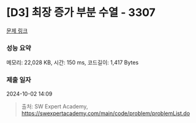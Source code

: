 # [D3] 최장 증가 부분 수열 - 3307 

[문제 링크](https://swexpertacademy.com/main/code/problem/problemDetail.do?contestProbId=AWBOKg-a6l0DFAWr) 

### 성능 요약

메모리: 22,028 KB, 시간: 150 ms, 코드길이: 1,417 Bytes

### 제출 일자

2024-10-02 14:09



> 출처: SW Expert Academy, https://swexpertacademy.com/main/code/problem/problemList.do
